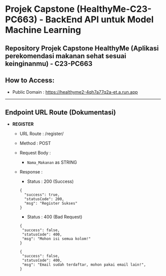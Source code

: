 # Projek Capstone (HealthyMe-C23-PC663) - BackEnd API untuk Model Machine Learning
Repository Projek Capstone HealthyMe (Aplikasi perekomendasi makanan sehat sesuai keinginanmu) - C23-PC663
---
## How to Access:
- Public Domain : https://healthyme2-4qh7a77q2a-et.a.run.app
---
## Endpoint URL Route (Dokumentasi)
- **REGISTER**
  * URL Route : /register/
  * Method : POST
  * Request Body : 
    * `Nama_Makanan` as STRING
                   
  * Response : 
    - Status : 200 (Success)
    ```
    {
      "success": true,
      "statusCode": 200,
      "msg": "Register Sukses"
    }
    ```
    - Status : 400 (Bad Request)
    ```
    {
     "success": false,
     "statusCode": 400,
     "msg": "Mohon isi semua kolom!"
    }
    ```
    ```
    {
     "success": false,
     "statusCode": 400,
     "msg": "Email sudah terdaftar, mohon pakai email lain!",
    }
    ```
